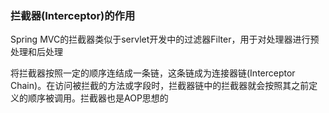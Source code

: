 ### 拦截器(Interceptor)的作用  
Spring MVC的拦截器类似于servlet开发中的过滤器Filter，用于对处理器进行预处理和后处理  
  
将拦截器按照一定的顺序连结成一条链，这条链成为连接器链(Interceptor Chain)。在访问被拦截的方法或字段时，拦截器链中的拦截器就会按照其之前定义的顺序被调用。拦截器也是AOP思想的